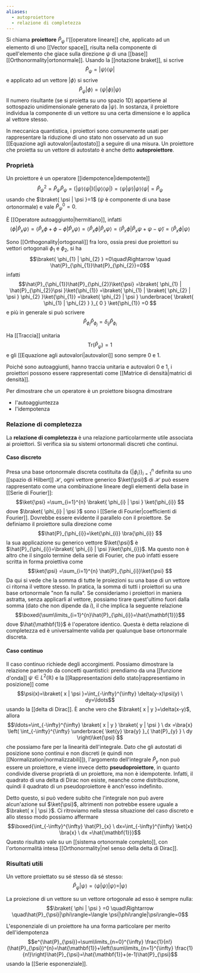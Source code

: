 ```yaml
---
aliases:
  - autoproiettore
  - relazione di completezza
---
```

Si chiama **proiettore** $\hat{P}_{\psi}$ l'[[operatore lineare]] che, applicato ad un elemento di uno [[Vector space]], risulta nella componente di quell'elemento che giace sulla direzione $\psi$ di una [[base]] [[Orthonormality|ortonormale]]. Usando la [[notazione braket]], si scrive
$$\hat{P}_\psi=|\psi\rangle\langle\psi|$$
e applicato ad un vettore $|\phi\rangle$ si scrive
$$\hat{P}_{\psi}|\phi\rangle=\langle\psi|\phi\rangle|\psi\rangle$$
Il numero risultante (se si proietta su uno spazio 1D) appartiene al sottospazio unidimensionale generato da $|\psi\rangle$. In sostanza, il proiettore individua la componente di un vettore su una certa dimensione e lo applica al vettore stesso.

In meccanica quantistica, i proiettori sono comunemente usati per rappresentare la riduzione di uno stato non osservato ad un suo [[Equazione agli autovalori|autostato]] a seguire di una misura. Un proiettore che proietta su un vettore di autostato è anche detto **autoproiettore**.
### Proprietà
Un proiettore è un operatore [[idempotence|idempotente]]
$$\hat{P}_{\psi}^{2}=\hat{P}_{\psi}\hat{P}_{\psi}=(|\psi\rangle\langle \psi|)(|\psi\rangle\langle \psi|)=\langle \psi|\psi\rangle|\psi\rangle\langle \psi|=\hat{P}_{\psi}$$
usando che $\braket{ \psi | \psi }=1$ ($\psi$ è componente di una base ortonormale) e vale $\hat{P}_{\psi}^{0}=0$.

È [[Operatore autoaggiunto|hermitiano]], infatti
$$\langle \phi|\hat{P}_{x}\psi\rangle=\langle \hat{P}_{x}\phi+\phi-\tilde{\phi}|\hat{P}_{x}\psi\rangle=\langle \hat{P}_{x}\phi|\hat{P}_{x}\psi\rangle=\langle \hat{P}_{x}\phi|\hat{P}_{x}\psi+\psi-\tilde{\psi}\rangle=\langle \hat{P}_{x}\phi|\psi\rangle$$

Sono [[Orthogonality|ortogonali]] fra loro, ossia presi due proiettori su vettori ortogonali $\phi_{1}$ e $\phi_{2}$, si ha
$$\braket{ \phi_{1} | \phi_{2} } =0\quad\Rightarrow \quad \hat{P}_{\phi_{1}}\hat{P}_{\phi_{2}}=0$$
infatti
$$\hat{P}_{\phi_{1}}\hat{P}_{\phi_{2}}\ket{\psi} =\braket{ \phi_{1} | \hat{P}_{\phi_{2}}\psi }\ket{\phi_{1}} =\braket{ \phi_{1} | \braket{ \phi_{2} | \psi } \phi_{2} }\ket{\phi_{1}} =\braket{ \phi_{2} | \psi } \underbrace{ \braket{ \phi_{1} | \phi_{2} } }_{ 0 } \ket{\phi_{1}} =0  $$
e più in generale si può scrivere
$$\hat{P}_{\phi_{i}}\hat{P}_{\phi _{j}}=\delta_{ij}\hat{P}_{\phi_{i}}$$

Ha [[Traccia]] unitaria
$$\text{Tr}(\hat{P}_{\psi})=1$$
e gli [[Equazione agli autovalori|autovalori]] sono sempre 0 e 1.

Poiché sono autoaggiunti, hanno traccia unitaria e autovalori 0 e 1, i proiettori possono essere rappresentati come [[Matrice di densità|matrici di densità]].

Per dimostrare che un operatore è un proiettore bisogna dimostrare
- l'autoaggiuntezza
- l'idempotenza
### Relazione di completezza
La **relazione di completezza** è una relazione particolarmente utile associata ai proiettori. Si verifica sia su sistemi ortonormali discreti che continui.
#### Caso discreto
Presa una base ortonormale discreta costituita da $\{|\phi_{i}\rangle\}^{n}_{i=1}$ definita su uno [[spazio di Hilbert]] $\mathcal{H}$, ogni vettore generico $\ket{\psi}$ di $\mathcal{H}$ può essere rappresentato come una combinazione lineare degli elementi della base in [[Serie di Fourier]]:
$$\ket{\psi} =\sum_{i=1}^{n} \braket{ \phi_{i} | \psi } \ket{\phi_{i}} $$
dove $\braket{ \phi_{i} | \psi }$ sono i [[Serie di Fourier|coefficienti di Fourier]]. Dovrebbe essere evidente il parallelo con il proiettore. Se definiamo il proiettore sulla direzione  come
$$\hat{P}_{\phi_{i}}=\ket{\phi_{i}} \bra{\phi_{i}} $$
la sua applicazione su generico vettore $\ket{\psi}$ è $\hat{P}_{\phi_{i}}=\braket{ \phi_{i} | \psi }\ket{\phi_{i}}$. Ma questo non è altro che il singolo termine della serie di Fourier, che può infatti essere scritta in forma proiettiva come
$$\ket{\psi} =\sum_{i=1}^{n} \hat{P}_{\phi_{i}}\ket{\psi} $$
Da qui si vede che la somma di tutte le proiezioni su una base di un vettore ci ritorna il vettore stesso. In pratica, la somma di tutti i proiettori su una base ortonormale "non fa nulla". Se consideriamo i proiettori in maniera astratta, senza applicarli al vettore, possiamo tirare quest'ultimo fuori dalla somma (dato che non dipende da $i$), il che implica la seguente relazione
$$\boxed{\sum\limits_{i=1}^{n}\hat{P}_{\phi_{i}}=\hat{\mathbf{1}}}$$
dove $\hat{\mathbf{1}}$ è l'operatore identico. Questa è detta relazione di completezza ed è universalmente valida per qualunque base ortonormale discreta.
#### Caso continuo
Il caso continuo richiede degli accorgimenti. Possiamo dimostrare la relazione partendo da concetti quantistici: prendiamo da una [[funzione d'onda]] $\psi \in L^{2}(\mathbb{R})$ e la [[Rappresentazioni dello stato|rappresentiamo in posizione]] come 
$$\psi(x)=\braket{ x | \psi }=\int_{-\infty}^{\infty} \delta(y-x)\psi(y) \ dy=\ldots$$
usando la [[delta di Dirac]]. È anche vero che $\braket{ x | y }=\delta(x-y)$, allora
$$\ldots=\int_{-\infty}^{\infty} \braket{ x | y } \braket{ y | \psi }  \ dx =\bra{x} \left( \int_{-\infty}^{\infty} \underbrace{ \ket{y} \bra{y} }_{ \hat{P}_{y} }  \ dy  \right)\ket{\psi} $$
che possiamo fare per la linearità dell'integrale. Dato che gli autostati di posizione sono continui e non discreti (e quindi non [[Normalization|normalizzabili]]), l'argomento dell'integrale $\hat{P}_{y}$ non può essere un proiettore, e viene invece detto **pseudoproiettore**, in quanto condivide diverse proprietà di un proiettore, ma non è idempotente. Infatti, il quadrato di una delta di Dirac non esiste, neanche come distribuzione, quindi il quadrato di un pseudoproiettore è anch'esso indefinito.

Detto questo, si può vedere subito che l'integrale non può avere alcun'azione sul $\ket{\psi}$, altrimenti non potrebbe essere uguale a $\braket{ x | \psi }$. Ci ritroviamo nella stessa situazione del caso discreto e allo stesso modo possiamo affermare
$$\boxed{\int_{-\infty}^{\infty} \hat{P}_{x} \ dx=\int_{-\infty}^{\infty} \ket{x} \bra{x}  \ dx  =\hat{\mathbf{1}}}$$
Questo risultato vale su un [[sistema ortonormale completo]], con l'ortonormalità intesa [[Orthonormality|nel senso della delta di Dirac]].
### Risultati utili
Un vettore proiettato su sé stesso dà sé stesso:
$$\hat{P}_{\psi}|\psi\rangle=\langle \psi|\psi\rangle|\psi\rangle=|\psi\rangle$$

La proiezione di un vettore su un vettore ortogonale ad esso è sempre nulla:
$$\braket{ \phi | \psi } =0 \quad\Rightarrow \quad\hat{P}_{\psi}|\phi\rangle=\langle \psi|\phi\rangle|\psi\rangle=0$$

L'esponenziale di un proiettore ha una forma particolare per merito dell'idempotenza
$$e^{\hat{P}_{\psi}}=\sum\limits_{n=0}^{\infty} \frac{1}{n!}(\hat{P}_{\psi})^{n}=\hat{\mathbf{1}}+\left(\sum\limits_{n=1}^{\infty} \frac{1}{n!}\right)\hat{P}_{\psi}=\hat{\mathbf{1}}+(e-1)\hat{P}_{\psi}$$
usando la [[Serie esponenziale]].